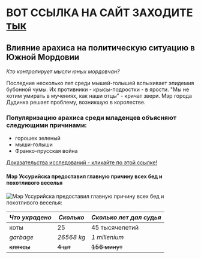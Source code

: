 
# ВОТ ССЫЛКА НА САЙТ ЗАХОДИТЕ [тык](http://domashkahse.tilda.ws/)


## Влияние арахиса на политическую ситуацию в Южной Мордовии
*Кто контролирует мысли юных мордовчан?*

Последние несколько лет среди мышей-голышей вспыхивает эпидемия бубонной чумы. Их противники - крысы-подростки - в ярости. "Мы не хотим умирать в мучениях, как наши отцы" - кричат звери. Мэр города Дудинка решает проблему, возникшую в королестве.

### Популяризацию арахиса среди младенцев объясняют следующими причинами:

* горошек зеленый
* мыши-голыши
* Франко-прусская война


[Доказательства исследований - кликайте по этой ссылке!](https://www.google.ru/intl/ru_ru/about/?utm_source=google-RU&utm_medium=referral&utm_campaign=hp-footer&fg=1)


#### Мэр Уссурийска предоставил главную причину всех бед и похотливого веселья
![Мэр Уссурийска предоставил главную причину всех бед и похотливого веселья:](https://akket.com/wp-content/uploads/2018/08/Sberbank-Rossiya-Banki-Dengi-342.jpg)


|*Что украдено* | *Сколько* | *Сколько лет дал судья* |
|---------------|-----------|-------------------------|
| коты          | 25        | 45    тысячелетий       |
| *garbage*     | *26568 kg*| *1 millenium*           |
| ~~кляксы~~    |~~4 шт~~   | ~~156 минут~~           |
